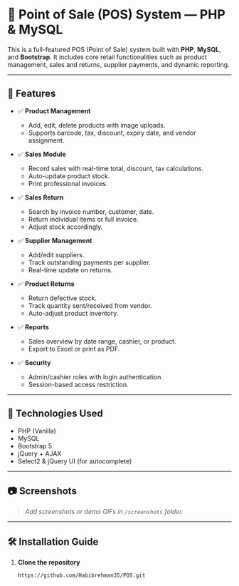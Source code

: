 # 💼 Point of Sale (POS) System — PHP & MySQL

This is a full-featured POS (Point of Sale) system built with **PHP**, **MySQL**, and **Bootstrap**. It includes core retail functionalities such as product management, sales and returns, supplier payments, and dynamic reporting.

---

## 📌 Features

- ✅ **Product Management**
  - Add, edit, delete products with image uploads.
  - Supports barcode, tax, discount, expiry date, and vendor assignment.

- ✅ **Sales Module**
  - Record sales with real-time total, discount, tax calculations.
  - Auto-update product stock.
  - Print professional invoices.

- ✅ **Sales Return**
  - Search by invoice number, customer, date.
  - Return individual items or full invoice.
  - Adjust stock accordingly.

- ✅ **Supplier Management**
  - Add/edit suppliers.
  - Track outstanding payments per supplier.
  - Real-time update on returns.

- ✅ **Product Returns**
  - Return defective stock.
  - Track quantity sent/received from vendor.
  - Auto-adjust product inventory.

- ✅ **Reports**
  - Sales overview by date range, cashier, or product.
  - Export to Excel or print as PDF.

- ✅ **Security**
  - Admin/cashier roles with login authentication.
  - Session-based access restriction.

---

## 🚀 Technologies Used

- PHP (Vanilla)
- MySQL
- Bootstrap 5
- jQuery + AJAX
- Select2 & jQuery UI (for autocomplete)

---

## 📷 Screenshots

> _Add screenshots or demo GIFs in `/screenshots` folder._

---

## 🛠️ Installation Guide

1. **Clone the repository**
   ```bash
   https://github.com/Habibrehman35/POS.git
